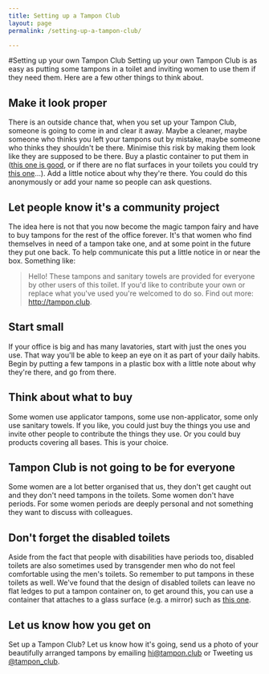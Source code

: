 ```yaml
---
title: Setting up a Tampon Club
layout: page
permalink: /setting-up-a-tampon-club/

---
```


#Setting up your own Tampon Club
Setting up your own Tampon Club is as easy as putting some tampons in a toilet and inviting women to use them if they need them. Here are a few other things to think about.

## Make it look proper
There is an outside chance that, when you set up your Tampon Club, someone is going to come in and clear it away. Maybe a cleaner, maybe someone who thinks you left your tampons out by mistake, maybe someone who thinks they shouldn't be there. Minimise this risk by making them look like they are supposed to be there. Buy a plastic container to put them in ([this one is good](http://www.muji.eu/pages/online.asp?Sec=17&Sub=80&PID=1667), or if there are no flat surfaces in your toilets you could try [this one](http://www.amazon.co.uk/gp/product/B0014XQC90?psc=1&redirect=true&ref_=oh_aui_detailpage_o00_s00)&hellip;). Add a little notice about why they're there. You could do this anonymously or add your name so people can ask questions.

## Let people know it's a community project
The idea here is not that you now become the magic tampon fairy and have to buy tampons for the rest of the office forever. It's that women who find themselves in need of a tampon take one, and at some point in the future they put one back. To help communicate this put a little notice in or near the box. Something like:

> Hello! These tampons and sanitary towels are provided for everyone by other users of this toilet. If you'd like to contribute your own or replace what you've used you're welcomed to do so. Find out more: http://tampon.club.

## Start small
If your office is big and has many lavatories, start with just the ones you use. That way you'll be able to keep an eye on it as part of your daily habits. Begin by putting a few tampons in a plastic box with a little note about why they're there, and go from there.

## Think about what to buy
Some women use applicator tampons, some use non-applicator, some only use sanitary towels. If you like, you could just buy the things you use and invite other people to contribute the things they use. Or you could buy products covering all bases. This is your choice.

## Tampon Club is not going to be for everyone
Some women are a lot better organised that us, they don't get caught out and they don't need tampons in the toilets. Some women don't have periods. For some women periods are deeply personal and not something they want to discuss with colleagues.

## Don't forget the disabled toilets
Aside from the fact that people with disabilities have periods too, disabled toilets are also sometimes used by transgender men who do not feel comfortable using the men's toilets. So remember to put tampons in these toilets as well. We've found that the design of disabled toilets can leave no flat ledges to put a tampon container on, to get around this, you can use a container that attaches to a glass surface (e.g. a mirror) such as [this one](http://www.amazon.co.uk/gp/product/B0014XQC90?psc=1&redirect=true&ref_=oh_aui_detailpage_o00_s00).

## Let us know how you get on
Set up a Tampon Club? Let us know how it's going, send us a photo of your beautifully arranged tampons by emailing <a href='mailto:hi@tampon.club'>hi@tampon.club<a/> or Tweeting us [@tampon_club](http://twitter.com/tampon_club).
